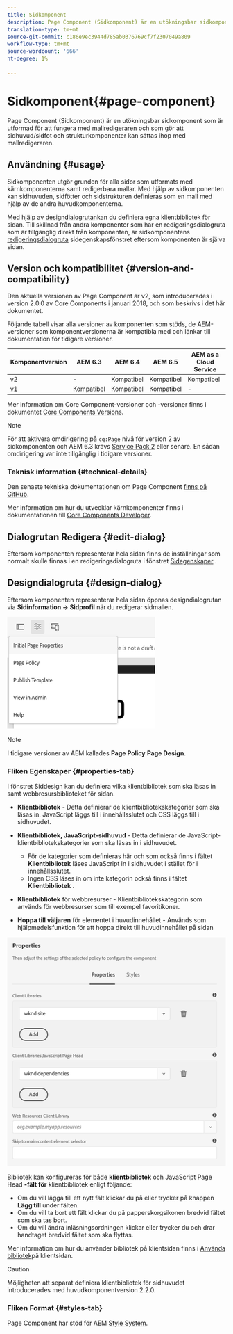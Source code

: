 ```yaml
---
title: Sidkomponent
description: Page Component (Sidkomponent) är en utökningsbar sidkomponent som är avsedd att fungera tillsammans med mallredigeraren och som gör att sidhuvud/sidfot och strukturkomponenter kan monteras tillsammans med mallredigeraren.
translation-type: tm+mt
source-git-commit: c186e9ec3944d785ab0376769cf7f2307049a809
workflow-type: tm+mt
source-wordcount: '666'
ht-degree: 1%

---
```



# Sidkomponent{#page-component}

Page Component (Sidkomponent) är en utökningsbar sidkomponent som är utformad för att fungera med [mallredigeraren](https://docs.adobe.com/content/help/en/experience-manager-cloud-service/sites/authoring/features/templates.html) och som gör att sidhuvud/sidfot och strukturkomponenter kan sättas ihop med mallredigeraren.

## Användning {#usage}

Sidkomponenten utgör grunden för alla sidor som utformats med kärnkomponenterna samt redigerbara mallar. Med hjälp av sidkomponenten kan sidhuvuden, sidfötter och sidstrukturen definieras som en mall med hjälp av de andra huvudkomponenterna.

Med hjälp av [designdialogrutan](#design-dialog)kan du definiera egna klientbibliotek för sidan. Till skillnad från andra komponenter som har en redigeringsdialogruta som är tillgänglig direkt från komponenten, är sidkomponentens [redigeringsdialogruta](#edit-dialog) sidegenskapsfönstret eftersom komponenten är själva sidan.

## Version och kompatibilitet {#version-and-compatibility}

Den aktuella versionen av Page Component är v2, som introducerades i version 2.0.0 av Core Components i januari 2018, och som beskrivs i det här dokumentet.

Följande tabell visar alla versioner av komponenten som stöds, de AEM-versioner som komponentversionerna är kompatibla med och länkar till dokumentation för tidigare versioner.

| Komponentversion | AEM 6.3 | AEM 6.4 | AEM 6.5 | AEM as a Cloud Service |
|---|---|---|---|---|
| v2 | - | Kompatibel | Kompatibel | Kompatibel |
| [v1](v1/page-v1.md) | Kompatibel | Kompatibel | Kompatibel | - |

Mer information om Core Component-versioner och -versioner finns i dokumentet [Core Components Versions](/help/versions.md).

>[!NOTE]
>
>För att aktivera omdirigering på `cq:Page` nivå för version 2 av sidkomponenten och AEM 6.3 krävs [Service Pack 2](https://helpx.adobe.com/experience-manager/6-3/release-notes/sp2-release-notes.html) eller senare. En sådan omdirigering var inte tillgänglig i tidigare versioner.

### Teknisk information {#technical-details}

Den senaste tekniska dokumentationen om Page Component [finns på GitHub](https://adobe.com/go/aem_cmp_tech_page_v2).

Mer information om hur du utvecklar kärnkomponenter finns i dokumentationen till [Core Components Developer](/help/developing/overview.md).

## Dialogrutan Redigera {#edit-dialog}

Eftersom komponenten representerar hela sidan finns de inställningar som normalt skulle finnas i en redigeringsdialogruta i fönstret [Sidegenskaper](https://docs.adobe.com/content/help/en/experience-manager-cloud-service/sites/authoring/fundamentals/page-properties.html) .

## Designdialogruta {#design-dialog}

Eftersom komponenten representerar hela sidan öppnas designdialogrutan via **Sidinformation -> Sidprofil** när du redigerar sidmallen.

![Sidprofil](/help/assets/page-policy.png)

>[!NOTE]
>
>I tidigare versioner av AEM kallades **Page Policy** **Page Design**.

### Fliken Egenskaper {#properties-tab}

I fönstret Siddesign kan du definiera vilka klientbibliotek som ska läsas in samt webbresursbiblioteket för sidan.

* **Klientbibliotek** - Detta definierar de klientbibliotekskategorier som ska läsas in. JavaScript läggs till i innehållsslutet och CSS läggs till i sidhuvudet.
* **Klientbibliotek, JavaScript-sidhuvud** - Detta definierar de JavaScript-klientbibliotekskategorier som ska läsas in i sidhuvudet.
   * För de kategorier som definieras här och som också finns i fältet **Klientbibliotek** läses JavaScript in i sidhuvudet i stället för i innehållsslutet.
   * Ingen CSS läses in om inte kategorin också finns i fältet **Klientbibliotek** .

* **Klientbibliotek** för webbresurser - Klientbibliotekskategorin som används för webbresurser som till exempel favoritikoner.

* **Hoppa till väljaren** för elementet i huvudinnehållet - Används som hjälpmedelsfunktion för att hoppa direkt till huvudinnehållet på sidan

![Designdialogruta för sidkomponent](/help/assets/page-design.png)

Bibliotek kan konfigureras för både **klientbibliotek** och JavaScript Page Head **-fält för** klientbibliotek enligt följande:

* Om du vill lägga till ett nytt fält klickar du på eller trycker på knappen **Lägg till** under fälten.
* Om du vill ta bort ett fält klickar du på papperskorgsikonen bredvid fältet som ska tas bort.
* Om du vill ändra inläsningsordningen klickar eller trycker du och drar handtaget bredvid fältet som ska flyttas.

Mer information om hur du använder bibliotek på klientsidan finns i [Använda bibliotek](https://helpx.adobe.com/experience-manager/6-5/sites/developing/using/clientlibs.html)på klientsidan.

>[!CAUTION]
>
>Möjligheten att separat definiera klientbibliotek för sidhuvudet introducerades med huvudkomponentversion 2.2.0.

### Fliken Format {#styles-tab}

Page Component har stöd för AEM [Style System](/help/get-started/authoring.md#component-styling).
